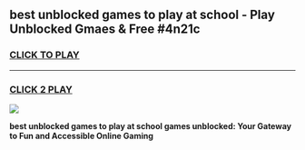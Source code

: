 
## best unblocked games to play at school - Play Unblocked Gmaes & Free #4n21c
<h3>
<a href="https://premium.freeplayer.one?title=best_unblocked_games_to_play_at_school&ref=03M">CLICK TO PLAY</a></h3>
<hr>

<h3>
<a href="https://premium.freeplayer.one?title=best_unblocked_games_to_play_at_school&ref=03M">CLICK 2 PLAY</a>
  
</h3>

<a href="https://premium.freeplayer.one?title=best_unblocked_games_to_play_at_school&ref=03M"><img src="https://clearcache.store/games.png"></a>


**best unblocked games to play at school games unblocked: Your Gateway to Fun and Accessible Online Gaming**
